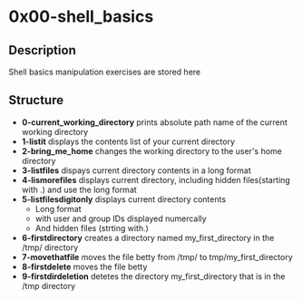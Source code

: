 # 0x00-shell_basics

## Description

Shell basics manipulation exercises are stored here

## Structure

* **0-current_working_directory** prints absolute path name of the current working directory
* **1-listit** displays the contents list of your current directory
* **2-bring_me_home** changes the working directory to the user's home directory
* **3-listfiles** dispays current directory contents in a long format
* **4-lismorefiles** displays current directory, including hidden files(starting with .) and use the long format
* **5-listfilesdigitonly** displays current directory contents
    * Long format
    * with user and group IDs displayed numercally
    * And hidden files (strting with.)
* **6-firstdirectory** creates a directory named my_first_directory in the /tmp/ directory
* **7-movethatfile** moves the file betty from /tmp/ to tmp/my_first_directory
* **8-firstdelete** moves the file betty
* **9-firstdirdeletion** detetes the directory my_first_directory that is in the /tmp directory
